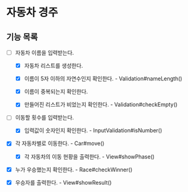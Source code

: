 # 자동차 경주

## 기능 목록

- [ ] 자동차 이름을 입력받는다.
  - [x] 자동차 리스트를 생성한다.
  - [x] 이름이 5자 이하의 자연수인지 확인한다. - Validation#nameLength()
  - [x] 이름이 중복되는지 확인한다.
  - [x] 만들어진 리스트가 비었는지 확인한다. - Validation#checkEmpty()


- [ ] 이동할 횟수를 입력받는다.
  - [x] 입력값이 숫자인지 확인한다. - InputValidation#isNumber()


- [x] 각 자동차별로 이동한다. - Car#move()
  - [x] 각 자동차의 이동 현황을 출력한다. - View#showPhase()


- [x] 누가 우승했는지 확인한다. - Race#checkWinner()


- [x] 우승자를 출력한다. - View#showResult()
